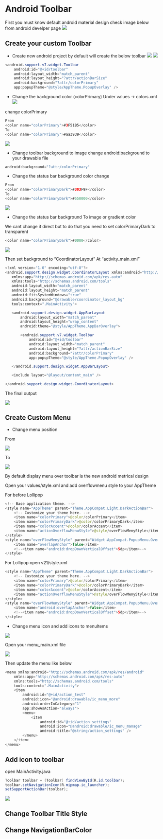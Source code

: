 # Android Toolbar
First you must know default android material design check image below from android develper page
![](http://developer.android.com/training/material/images/ThemeColors.png)

## Create your custom Toolbar
* Create new android project by default will create the below toolbar
![](https://github.com/sallySalem/Custom-Toolbar/blob/master/Images/1.png)
![](https://github.com/sallySalem/Custom-Toolbar/blob/master/Images/2.png)
```Java
<android.support.v7.widget.Toolbar
    android:id="@+id/toolbar"
    android:layout_width="match_parent"
    android:layout_height="?attr/actionBarSize"
    android:background="?attr/colorPrimary"
    app:popupTheme="@style/AppTheme.PopupOverlay" />
```
* Change the background color (colorPrimary)
Under values -> colors.xml 
![](https://github.com/sallySalem/Custom-Toolbar/blob/master/Images/3.png)

change colorPrimary 
```Java
From
<color name="colorPrimary">#3F51B5</color>
To 
<color name="colorPrimary">#aa3939</color>
```
![](https://github.com/sallySalem/Custom-Toolbar/blob/master/Images/4.png)
* Change toolbar background to image 
change android:background to your drawable file
```Java
android:background="?attr/colorPrimary"
```
* Change the status bar background color change 
```Java
From
<color name="colorPrimaryDark">#303F9F</color>
To
<color name="colorPrimaryDark">#550000</color>
```
![](https://github.com/sallySalem/Custom-Toolbar/blob/master/Images/5.png)
* Change the status bar background To image or gradient color

We cant change it direct but to do that you need to set colorPrimaryDark to transparent 
```Java
<color name="colorPrimaryDark">#0000</color>
```
![](https://github.com/sallySalem/Custom-Toolbar/blob/master/Images/6.png)

Then set background to “CoordinatorLayout” At “activity_main.xml”
 ```Java
 <?xml version="1.0" encoding="utf-8"?>
<android.support.design.widget.CoordinatorLayout xmlns:android="http://schemas.android.com/apk/res/android"
    xmlns:app="http://schemas.android.com/apk/res-auto"
    xmlns:tools="http://schemas.android.com/tools"
    android:layout_width="match_parent"
    android:layout_height="match_parent"
    android:fitsSystemWindows="true"
    android:background="@drawable/coordinator_layout_bg"
    tools:context=".MainActivity">

    <android.support.design.widget.AppBarLayout
        android:layout_width="match_parent"
        android:layout_height="wrap_content"
        android:theme="@style/AppTheme.AppBarOverlay">

        <android.support.v7.widget.Toolbar
            android:id="@+id/toolbar"
            android:layout_width="match_parent"
            android:layout_height="?attr/actionBarSize"
            android:background="?attr/colorPrimary"
            app:popupTheme="@style/AppTheme.PopupOverlay" />

    </android.support.design.widget.AppBarLayout>

    <include layout="@layout/content_main" />

</android.support.design.widget.CoordinatorLayout>
```

The final output

![](https://github.com/sallySalem/Custom-Toolbar/blob/master/Images/7.png)

## Create Custom Menu
* Change menu position 

From 

![](https://github.com/sallySalem/Custom-Toolbar/blob/master/Images/8.png)

To

![](https://github.com/sallySalem/Custom-Toolbar/blob/master/Images/9.png)

By default display menu over toolbar is the new android metrical design 

Open your values/style.xml and add overflowmenu style to your AppTheme

For before Lollipop
```Java
<!-- Base application theme. -->
<style name="AppTheme" parent="Theme.AppCompat.Light.DarkActionBar">
    <!-- Customize your theme here. -->
    <item name="colorPrimary">@color/colorPrimary</item>
    <item name="colorPrimaryDark">@color/colorPrimaryDark</item>
    <item name="colorAccent">@color/colorAccent</item>
    <item name="actionOverflowMenuStyle">@style/overFlowMenyStyle</item>
</style>
<style name="overFlowMenyStyle" parent="Widget.AppCompat.PopupMenu.Overflow">
    <item name="overlapAnchor">false</item>
    <!--<item name="android:dropDownVerticalOffset">5dp</item>-->
</style>
```
For Lollipop open v21/style.xml 
```Java
<style name="AppTheme" parent="Theme.AppCompat.Light.DarkActionBar">
    <!-- Customize your theme here. -->
    <item name="colorPrimary">@color/colorPrimary</item>
    <item name="colorPrimaryDark">@color/colorPrimaryDark</item>
    <item name="colorAccent">@color/colorAccent</item>
    <item name="actionOverflowMenuStyle">@style/overFlowMenyStyle</item>
</style>
<style name="overFlowMenyStyle" parent="Widget.AppCompat.PopupMenu.Overflow">
    <item name="android:overlapAnchor">false</item>
    <!--<item name="android:dropDownVerticalOffset">5dp</item>-->
</style>
```

* Change menu icon and add icons to menuItems

![](https://github.com/sallySalem/Custom-Toolbar/blob/master/Images/10.png)

Open your menu_main.xml file

![](https://github.com/sallySalem/Custom-Toolbar/blob/master/Images/11.png)

Then update the menu like below
```Java
<menu xmlns:android="http://schemas.android.com/apk/res/android"
    xmlns:app="http://schemas.android.com/apk/res-auto"
    xmlns:tools="http://schemas.android.com/tools"
    tools:context=".MainActivity">
    <item
        android:id="@+id/action_test"
        android:icon="@android:drawable/ic_menu_more"
        android:orderInCategory="1"
        app:showAsAction="always">
        <menu>
            <item
                android:id="@+id/action_settings"
                android:icon="@android:drawable/ic_menu_manage"
                android:title="@string/action_settings" />
        </menu>
    </item>
</menu>
```

## Add icon to toolbar 
open MainActivity.java
```Java
Toolbar toolbar = (Toolbar) findViewById(R.id.toolbar);
toolbar.setNavigationIcon(R.mipmap.ic_launcher);
setSupportActionBar(toolbar);
```
![](https://github.com/sallySalem/Custom-Toolbar/blob/master/Images/12.png)

## Change Toolbar Title Style
## Change NavigationBarColor 




